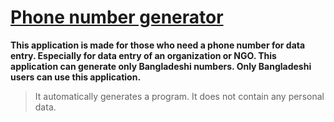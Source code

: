 # [Phone number generator](https://suny-webdevs.github.io/phone-number-generator)  
**This application is made for those who need a phone number for data entry.  Especially for data entry of an organization or NGO. This application can generate only Bangladeshi numbers. Only Bangladeshi users can use this application.**
> It automatically generates a program. It does not contain any personal data.
